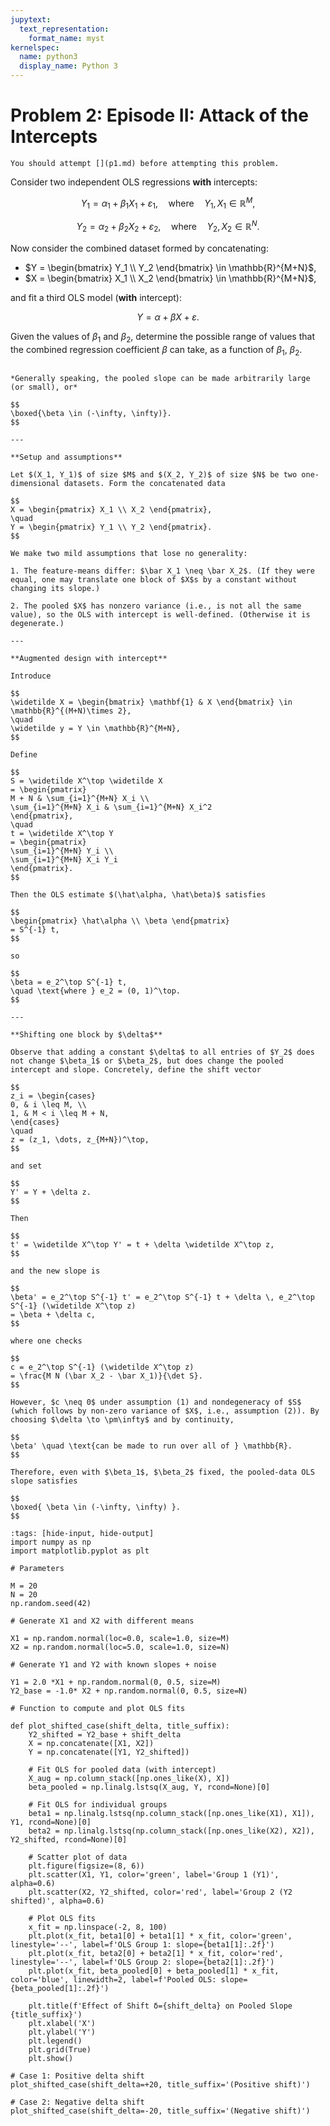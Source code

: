 ```yaml
---
jupytext:
  text_representation:
    format_name: myst
kernelspec:
  name: python3
  display_name: Python 3
---
```

# Problem 2: Episode II: Attack of the Intercepts

```{note}
You should attempt [](p1.md) before attempting this problem. 
```

Consider two independent OLS regressions **with** intercepts:

$$
Y_1 = \alpha_1 + \beta_1 X_1 + \varepsilon_1, \quad \text{where} \quad Y_1, X_1 \in \mathbb{R}^{M},
$$

$$
Y_2 = \alpha_2 + \beta_2 X_2 + \varepsilon_2, \quad \text{where} \quad Y_2, X_2 \in \mathbb{R}^{N}.
$$

Now consider the combined dataset formed by concatenating:

- $Y = \begin{bmatrix} Y_1 \\ Y_2 \end{bmatrix} \in \mathbb{R}^{M+N}$,
- $X = \begin{bmatrix} X_1 \\ X_2 \end{bmatrix} \in \mathbb{R}^{M+N}$,

and fit a third OLS model (**with** intercept):

$$
Y = \alpha + \beta X + \varepsilon.
$$

Given the values of $\beta_1$ and $\beta_2$, determine the possible range of values that the combined regression coefficient $\beta$ can take, as a function of $\beta_1$, $\beta_2$.

````{dropdown} Click to show solution

*Generally speaking, the pooled slope can be made arbitrarily large (or small), or*  

$$
\boxed{\beta \in (-\infty, \infty)}.
$$

---

**Setup and assumptions**

Let $(X_1, Y_1)$ of size $M$ and $(X_2, Y_2)$ of size $N$ be two one-dimensional datasets. Form the concatenated data

$$
X = \begin{pmatrix} X_1 \\ X_2 \end{pmatrix},
\quad
Y = \begin{pmatrix} Y_1 \\ Y_2 \end{pmatrix}.
$$

We make two mild assumptions that lose no generality:

1. The feature-means differ: $\bar X_1 \neq \bar X_2$. (If they were equal, one may translate one block of $X$s by a constant without changing its slope.)

2. The pooled $X$ has nonzero variance (i.e., is not all the same value), so the OLS with intercept is well-defined. (Otherwise it is degenerate.)

---

**Augmented design with intercept**

Introduce

$$
\widetilde X = \begin{bmatrix} \mathbf{1} & X \end{bmatrix} \in \mathbb{R}^{(M+N)\times 2},
\quad
\widetilde y = Y \in \mathbb{R}^{M+N},
$$

Define

$$
S = \widetilde X^\top \widetilde X
= \begin{pmatrix}
M + N & \sum_{i=1}^{M+N} X_i \\
\sum_{i=1}^{M+N} X_i & \sum_{i=1}^{M+N} X_i^2
\end{pmatrix},
\quad
t = \widetilde X^\top Y
= \begin{pmatrix}
\sum_{i=1}^{M+N} Y_i \\
\sum_{i=1}^{M+N} X_i Y_i
\end{pmatrix}.
$$

Then the OLS estimate $(\hat\alpha, \hat\beta)$ satisfies

$$
\begin{pmatrix} \hat\alpha \\ \beta \end{pmatrix}
= S^{-1} t,
$$

so

$$
\beta = e_2^\top S^{-1} t,
\quad \text{where } e_2 = (0, 1)^\top.
$$

---

**Shifting one block by $\delta$**

Observe that adding a constant $\delta$ to all entries of $Y_2$ does not change $\beta_1$ or $\beta_2$, but does change the pooled intercept and slope. Concretely, define the shift vector

$$
z_i = \begin{cases}
0, & i \leq M, \\
1, & M < i \leq M + N,
\end{cases}
\quad
z = (z_1, \dots, z_{M+N})^\top,
$$

and set

$$
Y' = Y + \delta z.
$$

Then

$$
t' = \widetilde X^\top Y' = t + \delta \widetilde X^\top z,
$$

and the new slope is

$$
\beta' = e_2^\top S^{-1} t' = e_2^\top S^{-1} t + \delta \, e_2^\top S^{-1} (\widetilde X^\top z)
= \beta + \delta c,
$$

where one checks

$$
c = e_2^\top S^{-1} (\widetilde X^\top z)
= \frac{M N (\bar X_2 - \bar X_1)}{\det S}.
$$

However, $c \neq 0$ under assumption (1) and nondegeneracy of $S$ (which follows by non-zero variance of $X$, i.e., assumption (2)). By choosing $\delta \to \pm\infty$ and by continuity,

$$
\beta' \quad \text{can be made to run over all of } \mathbb{R}.
$$

Therefore, even with $\beta_1$, $\beta_2$ fixed, the pooled-data OLS slope satisfies

$$
\boxed{ \beta \in (-\infty, \infty) }.
$$

````

```{code-cell} python
:tags: [hide-input, hide-output]
import numpy as np
import matplotlib.pyplot as plt

# Parameters

M = 20
N = 20
np.random.seed(42)

# Generate X1 and X2 with different means

X1 = np.random.normal(loc=0.0, scale=1.0, size=M)
X2 = np.random.normal(loc=5.0, scale=1.0, size=N)

# Generate Y1 and Y2 with known slopes + noise

Y1 = 2.0 *X1 + np.random.normal(0, 0.5, size=M)
Y2_base = -1.0* X2 + np.random.normal(0, 0.5, size=N)

# Function to compute and plot OLS fits

def plot_shifted_case(shift_delta, title_suffix):
    Y2_shifted = Y2_base + shift_delta
    X = np.concatenate([X1, X2])
    Y = np.concatenate([Y1, Y2_shifted])

    # Fit OLS for pooled data (with intercept)
    X_aug = np.column_stack([np.ones_like(X), X])
    beta_pooled = np.linalg.lstsq(X_aug, Y, rcond=None)[0]

    # Fit OLS for individual groups
    beta1 = np.linalg.lstsq(np.column_stack([np.ones_like(X1), X1]), Y1, rcond=None)[0]
    beta2 = np.linalg.lstsq(np.column_stack([np.ones_like(X2), X2]), Y2_shifted, rcond=None)[0]

    # Scatter plot of data
    plt.figure(figsize=(8, 6))
    plt.scatter(X1, Y1, color='green', label='Group 1 (Y1)', alpha=0.6)
    plt.scatter(X2, Y2_shifted, color='red', label='Group 2 (Y2 shifted)', alpha=0.6)

    # Plot OLS fits
    x_fit = np.linspace(-2, 8, 100)
    plt.plot(x_fit, beta1[0] + beta1[1] * x_fit, color='green', linestyle='--', label=f'OLS Group 1: slope={beta1[1]:.2f}')
    plt.plot(x_fit, beta2[0] + beta2[1] * x_fit, color='red', linestyle='--', label=f'OLS Group 2: slope={beta2[1]:.2f}')
    plt.plot(x_fit, beta_pooled[0] + beta_pooled[1] * x_fit, color='blue', linewidth=2, label=f'Pooled OLS: slope={beta_pooled[1]:.2f}')

    plt.title(f'Effect of Shift δ={shift_delta} on Pooled Slope {title_suffix}')
    plt.xlabel('X')
    plt.ylabel('Y')
    plt.legend()
    plt.grid(True)
    plt.show()

# Case 1: Positive delta shift
plot_shifted_case(shift_delta=+20, title_suffix='(Positive shift)')

# Case 2: Negative delta shift
plot_shifted_case(shift_delta=-20, title_suffix='(Negative shift)')
```
